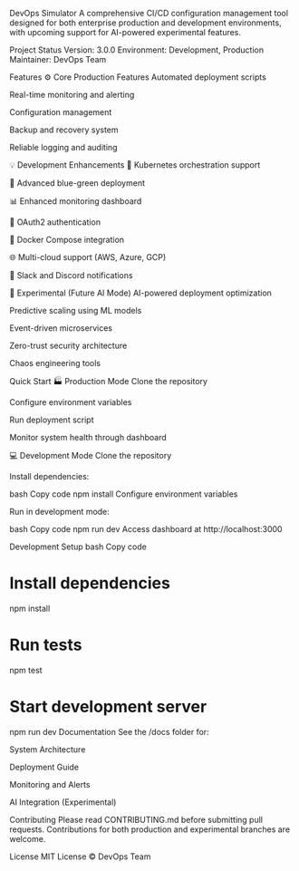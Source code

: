 DevOps Simulator
A comprehensive CI/CD configuration management tool designed for both enterprise production and development environments, with upcoming support for AI-powered experimental features.

Project Status
Version: 3.0.0
Environment: Development, Production
Maintainer: DevOps Team

Features
⚙️ Core Production Features
Automated deployment scripts

Real-time monitoring and alerting

Configuration management

Backup and recovery system

Reliable logging and auditing

💡 Development Enhancements
🚀 Kubernetes orchestration support

🔄 Advanced blue-green deployment

📊 Enhanced monitoring dashboard

🔐 OAuth2 authentication

🐳 Docker Compose integration

🌐 Multi-cloud support (AWS, Azure, GCP)

💬 Slack and Discord notifications

🧠 Experimental (Future AI Mode)
AI-powered deployment optimization

Predictive scaling using ML models

Event-driven microservices

Zero-trust security architecture

Chaos engineering tools

Quick Start
🏭 Production Mode
Clone the repository

Configure environment variables

Run deployment script

Monitor system health through dashboard

💻 Development Mode
Clone the repository

Install dependencies:

bash
Copy code
npm install
Configure environment variables

Run in development mode:

bash
Copy code
npm run dev
Access dashboard at http://localhost:3000

Development Setup
bash
Copy code
# Install dependencies
npm install

# Run tests
npm test

# Start development server
npm run dev
Documentation
See the /docs folder for:

System Architecture

Deployment Guide

Monitoring and Alerts

AI Integration (Experimental)

Contributing
Please read CONTRIBUTING.md before submitting pull requests.
Contributions for both production and experimental branches are welcome.

License
MIT License
© DevOps Team